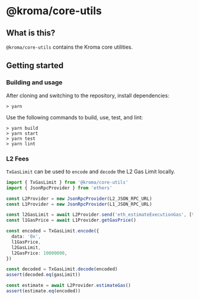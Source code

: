 # @kroma/core-utils

## What is this?

`@kroma/core-utils` contains the Kroma core utilities.

## Getting started

### Building and usage

After cloning and switching to the repository, install dependencies:

```shell
> yarn
```

Use the following commands to build, use, test, and lint:

```shell
> yarn build
> yarn start
> yarn test
> yarn lint
```

### L2 Fees

`TxGasLimit` can be used to `encode` and `decode` the L2 Gas Limit
locally.

```typescript
import { TxGasLimit } from '@kroma/core-utils'
import { JsonRpcProvider } from 'ethers'

const L2Provider = new JsonRpcProvider(L2_JSON_RPC_URL)
const L1Provider = new JsonRpcProvider(L1_JSON_RPC_URL)

const l2GasLimit = await L2Provider.send('eth_estimateExecutionGas', [tx])
const l1GasPrice = await L1Provider.getGasPrice()

const encoded = TxGasLimit.encode({
  data: '0x',
  l1GasPrice,
  l2GasLimit,
  l2GasPrice: 10000000,
})

const decoded = TxGasLimit.decode(encoded)
assert(decoded.eq(gasLimit))

const estimate = await L2Provider.estimateGas()
assert(estimate.eq(encoded))
```
